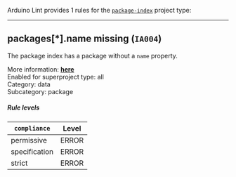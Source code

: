 Arduino Lint provides 1 rules for the [`package-index`](https://arduino.github.io/arduino-cli/latest/package_index_json-specification/) project type:

---

<a id="IA004"></a>

## packages[\*].name missing (`IA004`)

The package index has a package without a `name` property.

More information: [**here**](https://arduino.github.io/arduino-cli/latest/package_index_json-specification/#json-index-file-contents)<br />
Enabled for superproject type: all<br />
Category: data<br />
Subcategory: package

##### Rule levels

| `compliance`  | Level |
|---------------|-------|
| permissive    | ERROR |
| specification | ERROR |
| strict        | ERROR |
